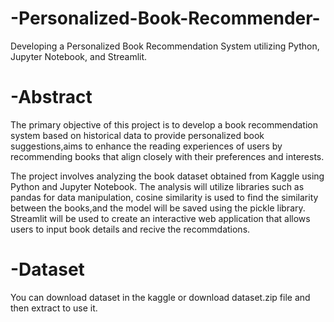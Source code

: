 # -Personalized-Book-Recommender-
Developing a Personalized Book Recommendation System utilizing Python, Jupyter Notebook, and Streamlit.

# -Abstract

The primary objective of this project is to develop a  book recommendation system based on historical data to provide personalized book suggestions,aims to enhance the reading experiences of users by recommending books that align closely with their preferences and interests.

The project involves analyzing the book dataset obtained from Kaggle using Python and Jupyter Notebook. The analysis will utilize libraries such as pandas for data manipulation, cosine similarity is used  to find the similarity between the books,and the model will be saved using the pickle library. Streamlit will be used to create an interactive web application that allows users to input book details and recive the recommdations.

# -Dataset
You can download dataset in the kaggle or download dataset.zip file and then extract to use it.

